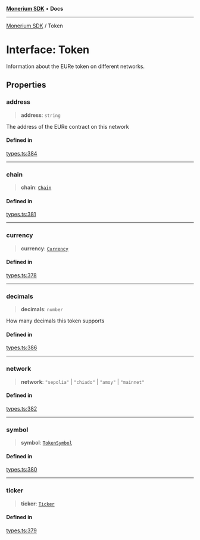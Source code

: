 [**Monerium SDK**](../README.md) • **Docs**

***

[Monerium SDK](../README.md) / Token

# Interface: Token

Information about the EURe token on different networks.

## Properties

### address

> **address**: `string`

The address of the EURe contract on this network

#### Defined in

[types.ts:384](https://github.com/monerium/js-monorepo/blob/f9c4f6d23632080dc2f66fc1ef03cdb9951e75af/packages/sdk/src/types.ts#L384)

***

### chain

> **chain**: [`Chain`](../type-aliases/Chain.md)

#### Defined in

[types.ts:381](https://github.com/monerium/js-monorepo/blob/f9c4f6d23632080dc2f66fc1ef03cdb9951e75af/packages/sdk/src/types.ts#L381)

***

### currency

> **currency**: [`Currency`](../enumerations/Currency.md)

#### Defined in

[types.ts:378](https://github.com/monerium/js-monorepo/blob/f9c4f6d23632080dc2f66fc1ef03cdb9951e75af/packages/sdk/src/types.ts#L378)

***

### decimals

> **decimals**: `number`

How many decimals this token supports

#### Defined in

[types.ts:386](https://github.com/monerium/js-monorepo/blob/f9c4f6d23632080dc2f66fc1ef03cdb9951e75af/packages/sdk/src/types.ts#L386)

***

### network

> **network**: `"sepolia"` \| `"chiado"` \| `"amoy"` \| `"mainnet"`

#### Defined in

[types.ts:382](https://github.com/monerium/js-monorepo/blob/f9c4f6d23632080dc2f66fc1ef03cdb9951e75af/packages/sdk/src/types.ts#L382)

***

### symbol

> **symbol**: [`TokenSymbol`](../type-aliases/TokenSymbol.md)

#### Defined in

[types.ts:380](https://github.com/monerium/js-monorepo/blob/f9c4f6d23632080dc2f66fc1ef03cdb9951e75af/packages/sdk/src/types.ts#L380)

***

### ticker

> **ticker**: [`Ticker`](../type-aliases/Ticker.md)

#### Defined in

[types.ts:379](https://github.com/monerium/js-monorepo/blob/f9c4f6d23632080dc2f66fc1ef03cdb9951e75af/packages/sdk/src/types.ts#L379)
